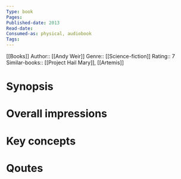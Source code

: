 ```yaml
---
Type: book
Pages: 
Published-date: 2013
Read-date:
Consumed-as: physical, audiobook
Tags: 
---
```

[[Books]]
Author:: [[Andy Weir]]
Genre:: [[Science-fiction]]
Rating:: 7
Similar-books:: [[Project Hail Mary]], [[Artemis]]

# Synopsis

# Overall impressions

# Key concepts


# Qoutes


